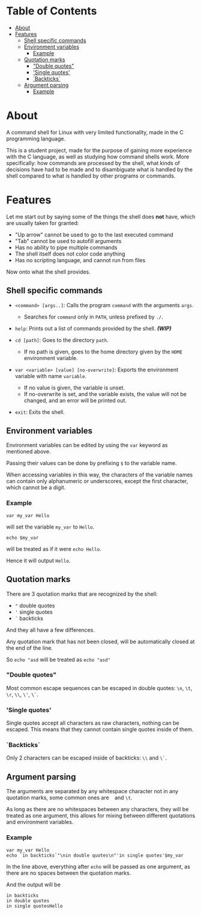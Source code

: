 # Table of Contents
- [About](#about)
- [Features](#features)
  - [Shell specific commands](#shell-specific-commands)
  - [Environment variables](#environment-variables)
    - [Example](#example)
  - [Quotation marks](#quotation-marks)
    - ["Double quotes"](#-double-quotes-)
    - ['Single quotes'](#-single-quotes-)
    - [\`Backticks\`](#--backticks--)
  - [Argument parsing](#argument-parsing)
    - [Example](#example-1)

# About
A command shell for Linux with very limited functionality, made in the C programming language.

This is a student project, made for the purpose of gaining more experience with the C language, as well as studying how command shells work. More specifically: how commands are processed by the shell, what kinds of decisions have had to be made and to disambiguate what is handled by the shell compared to what is handled by other programs or commands. 

# Features
Let me start out by saying some of the things the shell does **not** have, which are usually taken for granted:
- "Up arrow" cannot be used to go to the last executed command
- "Tab" cannot be used to autofill arguments
- Has no ability to pipe multiple commands
- The shell itself does not color code anything
- Has no scripting language, and cannot run from files

Now onto what the shell provides.

## Shell specific commands
- `<command> [args..]`: Calls the program `command` with the arguments `args`.
  - Searches for `command` only in `PATH`, unless prefixed by `./`.

- `help`: Prints out a list of commands provided by the shell. ***(WIP)***

- `cd [path]`: Goes to the directory `path`.
  - If no path is given, goes to the home directory given by the `HOME` environment variable.

- `var <variable> [value] [no-overwrite]`: Exports the environment variable with name `variable`.
  - If no value is given, the variable is unset.
  - If no-overwrite is set, and the variable exists, the value will not be changed, and an error will be printed out.

- `exit`: Exits the shell.

## Environment variables
Environment variables can be edited by using the `var` keyword as mentioned above.

Passing their values can be done by prefixing `$` to the variable name.

When accessing variables in this way, the characters of the variable names can contain only alphanumeric or underscores, except the first character, which cannot be a digit.

### Example
```
var my_var Hello
```
will set the variable `my_var` to `Hello`.

```
echo $my_var
```
will be treated as if it were `echo Hello`.

Hence it will output `Hello`.

## Quotation marks
There are 3 quotation marks that are recognized by the shell:
- `"` double quotes
- `'` single quotes
- `` ` `` backticks

And they all have a few differences.

Any quotation mark that has not been closed, will be automatically closed at the end of the line.

So `echo "asd` will be treated as `echo "asd"`

### "Double quotes"
Most common escape sequences can be escaped in double quotes: `\n`, `\t`, `\r`, `\\`, `\'`, `` \` ``.

### 'Single quotes'
Single quotes accept all characters as raw characters, nothing can be escaped.
This means that they cannot contain single quotes inside of them.

### \`Backticks\`
Only 2 characters can be escaped inside of backticks: `\\` and `` \` ``.

## Argument parsing
The arguments are separated by any whitespace character not in any quotation marks, some common ones are ` ` and `\t`.

As long as there are no whitespaces between any characters, they will be treated as one argument, this allows for mixing between different quotations and environment variables.

### Example
```
var my_var Hello
echo `in backticks`"\nin double quotes\n"'in single quotes'$my_var
```
In the line above, everything after `echo` will be passed as one argument, as there are no spaces between the quotation marks.

And the output will be
```
in backticks
in double quotes
in single quotesHello
```
